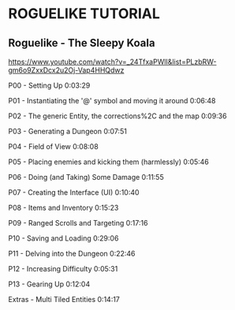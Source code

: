 # ROGUELIKE TUTORIAL
## Roguelike - The Sleepy Koala

https://www.youtube.com/watch?v=_24TfxaPWlI&list=PLzbRW-gm6o9ZxxDcx2u2Oj-Vap4HHQdwz

P00 - Setting Up	0:03:29

P01 - Instantiating the '@' symbol and moving it around	0:06:48

P02 - The generic Entity, the corrections%2C and the map	0:09:36

P03 - Generating a Dungeon	0:07:51

P04 - Field of View	0:08:08

P05 - Placing enemies and kicking them (harmlessly)	0:05:46

P06 - Doing (and Taking) Some Damage	0:11:55

P07 - Creating the Interface (UI)	0:10:40

P08 - Items and Inventory	0:15:23

P09 - Ranged Scrolls and Targeting	0:17:16

P10 - Saving and Loading	0:29:06

P11 - Delving into the Dungeon	0:22:46

P12 - Increasing Difficulty	0:05:31

P13 - Gearing Up	0:12:04

Extras - Multi Tiled Entities	0:14:17
